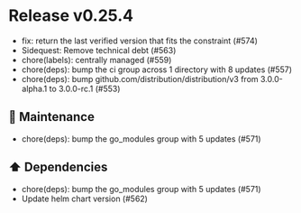# Release v0.25.4

- fix: return the last verified version that fits the constraint (#574)
- Sidequest: Remove technical debt (#563)
- chore(labels): centrally managed (#559)
- chore(deps): bump the ci group across 1 directory with 8 updates (#557)
- chore(deps): bump github.com/distribution/distribution/v3 from 3.0.0-alpha.1 to 3.0.0-rc.1 (#553)

## 🧰 Maintenance

- chore(deps): bump the go\_modules group with 5 updates (#571)

## ⬆️ Dependencies

- chore(deps): bump the go\_modules group with 5 updates (#571)
- Update helm chart version (#562)
